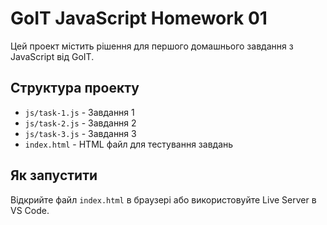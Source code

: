 # GoIT JavaScript Homework 01

Цей проект містить рішення для першого домашнього завдання з JavaScript від GoIT.

## Структура проекту

- `js/task-1.js` - Завдання 1
- `js/task-2.js` - Завдання 2  
- `js/task-3.js` - Завдання 3
- `index.html` - HTML файл для тестування завдань

## Як запустити

Відкрийте файл `index.html` в браузері або використовуйте Live Server в VS Code.
